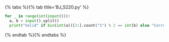 {% tabs %}{% tab title='BJ_5220.py' %}

```py
for _ in range(int(input())):
  a, b = input().split()
  print("Valid" if bin(int(a))[2:].count("1") % 2 == int(b) else "Corrupt")
```

{% endtab %}{% endtabs %}
